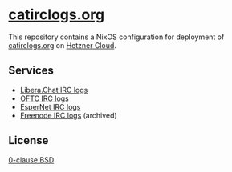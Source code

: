 # [catirclogs.org][]

This repository contains a NixOS configuration for deployment of [catirclogs.org][] on [Hetzner Cloud](https://hetzner.cloud).

[catirclogs.org]: https://catirclogs.org


## Services

- [Libera.Chat IRC logs](https://libera.catirclogs.org)
- [OFTC IRC logs](https://oftc.catirclogs.org)
- [EsperNet IRC logs](https://esper.catirclogs.org)
- [Freenode IRC logs](https://freenode.catirclogs.org) (archived)


## License

[0-clause BSD](LICENSE.txt)

